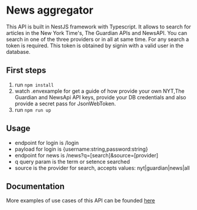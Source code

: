 # News aggregator

This API is built in NestJS framework with Typescript. It allows to search for articles in the New York Time's, The Guardian APIs and NewsAPI. You can search in one of the three providers or in all at same time. For any search a token is required. This token is obtained by signin with a valid user in the database.

## First steps

1. run `npm install`
2. watch .envexample for get a guide of how provide your own NYT,The Guardian and NewsApi API keys, provide your DB credentials and also provide a secret pass for JsonWebToken.
3. run `npm run up`

## Usage

- endpoint for login is /login
- payload for login is {username:string,password:string}
- endpoint for news is /news?q=[search]&source=[provider]
- q query param is the term or setence searched
- source is the provider for search, accepts values: nyt|guardian|news|all

## Documentation

More examples of use cases of this API can be founded [here](https://documenter.getpostman.com/view/9673662/SWLZhBT6?version=latest)
